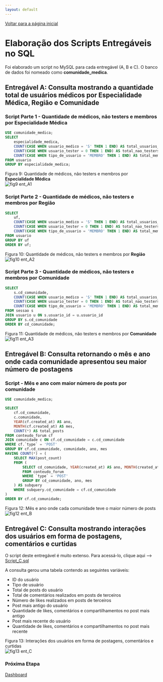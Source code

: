 ```yaml
---
layout: default
---
```


[Voltar para a página inicial](/)


# Elaboração dos Scripts Entregáveis no SQL

Foi elaborado um script no MySQL para cada entregável (A, B e C). O banco de dados foi nomeado como **comunidade_medica**.


## Entregável A: Consulta mostrando a quantidade total de usuários médicos por Especialidade Médica, Região e Comunidade


### Script Parte 1 - Quantidade de médicos, não testers e membros por **Especialidade Médica**
```sql
USE comunidade_medica;
SELECT
    especialidade_medica,
    COUNT(CASE WHEN usuario_medico = 'S' THEN 1 END) AS total_usuarios_medicos,
    COUNT(CASE WHEN usuario_tester = 0 THEN 1 END) AS total_nao_testers,
    COUNT(CASE WHEN tipo_de_usuario = 'MEMBRO' THEN 1 END) AS total_membros
FROM usuario
GROUP BY especialidade_medica;
```
Figura 9: Quantidade de médicos, não testers e membros por **Especialidade Médica**  
![fig9 ent_A1](https://github.com/user-attachments/assets/023d1c21-c6a8-4ebf-90f6-3428cda47cfc)


### Script Parte 2 - Quantidade de médicos, não testers e membros por **Região**
```sql
SELECT
    uf,
    COUNT(CASE WHEN usuario_medico = 'S' THEN 1 END) AS total_usuarios_medicos,
    COUNT(CASE WHEN usuario_tester = 0 THEN 1 END) AS total_nao_testers,
    COUNT(CASE WHEN tipo_de_usuario = 'MEMBRO' THEN 1 END) AS total_membros
FROM usuario
GROUP BY uf
ORDER BY uf;
```
Figura 10: Quantidade de médicos, não testers e membros por **Região**  
![fig10 ent_A2](https://github.com/user-attachments/assets/dfe1a465-8c66-45e0-9c00-9685ddc6d424)


### Script Parte 3 - Quantidade de médicos, não testers e membros por **Comunidade**
```sql
SELECT
    s.cd_comunidade,
    COUNT(CASE WHEN usuario_medico = 'S' THEN 1 END) AS total_usuarios_medicos,
    COUNT(CASE WHEN usuario_tester = 0 THEN 1 END) AS total_nao_testers,
    COUNT(CASE WHEN tipo_de_usuario = 'MEMBRO' THEN 1 END) AS total_membros
FROM sessao s
JOIN usuario u ON s.usuario_id = u.usuario_id
GROUP BY s.cd_comunidade
ORDER BY cd_comunidade;
```
Figura 11: Quantidade de médicos, não testers e membros por **Comunidade**  
![fig11 ent_A3](https://github.com/user-attachments/assets/da5dc5a3-f044-489e-99f0-709b3c5b2c92)


## Entregável B: Consulta retornando o mês e ano onde cada comunidade apresentou seu maior número de postagens

### Script - Mês e ano com maior número de posts por comunidade
```sql
USE comunidade_medica;

SELECT
    cf.cd_comunidade,
    c.comunidade,
    YEAR(cf.created_at) AS ano,
    MONTH(cf.created_at) AS mes,
    COUNT(*) AS total_posts
FROM conteudo_forum cf
JOIN comunidade c ON cf.cd_comunidade = c.cd_comunidade
WHERE cf.`type` = 'POST'
GROUP BY cf.cd_comunidade, comunidade, ano, mes
HAVING COUNT(*) = (
    SELECT MAX(post_count)
    FROM (
        SELECT cd_comunidade, YEAR(created_at) AS ano, MONTH(created_at) AS mes, COUNT(*) AS post_count
        FROM conteudo_forum
        WHERE `type` = 'POST'
        GROUP BY cd_comunidade, ano, mes
    ) AS subquery
    WHERE subquery.cd_comunidade = cf.cd_comunidade
)
ORDER BY cf.cd_comunidade;
```
Figura 12: Mês e ano onde cada comunidade teve o maior número de posts  
![fig12 ent_B](https://github.com/user-attachments/assets/a2f38de7-c067-4174-8206-fbd77f60093f)


## Entregável C: Consulta mostrando interações dos usuários em forma de postagens, comentários e curtidas

O script deste entregável é muito extenso. Para acessá-lo, clique aqui --> <a href="{{ '/script_C.sql' | relative_url }}">Script_C.sql<a>

A consulta gerou uma tabela contendo as seguintes variáveis:
- ID do usuário
- Tipo de usuário
- Total de posts do usuário
- Total de comentários realizados em posts de terceiros
- Número de likes realizados em posts de terceiros
- Post mais antigo do usuário
- Quantidade de likes, comentários e compartilhamentos no post mais antigo
- Post mais recente do usuário
- Quantidade de likes, comentários e compartilhamentos no post mais recente

Figura 13: Interações dos usuários em forma de postagens, comentários e curtidas  
![fig13 ent_C](https://github.com/user-attachments/assets/7b9eabd3-ae9f-453a-af9b-dac1332331bb)


### Próxima Etapa
<a href="{{ '/dashboard/' | relative_url }}">Dashboard</a>


